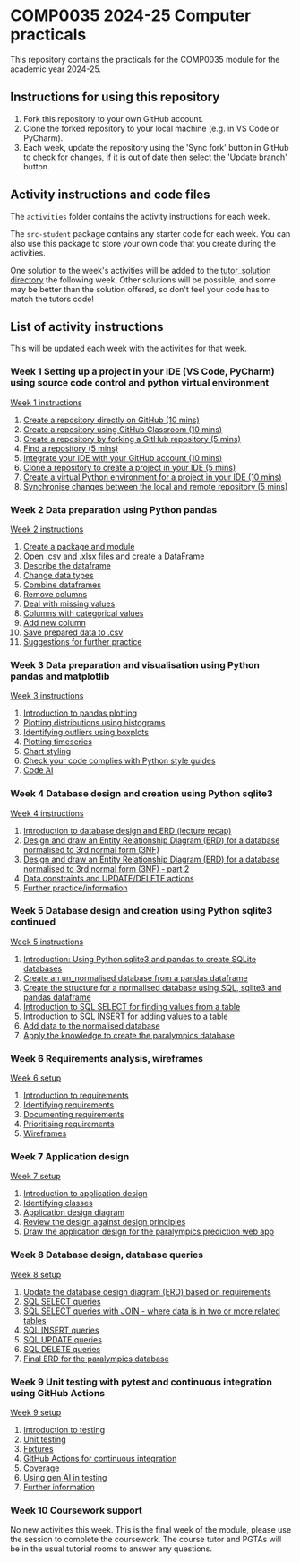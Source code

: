 # COMP0035 2024-25 Computer practicals

This repository contains the practicals for the COMP0035 module for the academic year 2024-25.

## Instructions for using this repository

1. Fork this repository to your own GitHub account.
2. Clone the forked repository to your local machine (e.g. in VS Code or PyCharm).
3. Each week, update the repository using the 'Sync fork' button in GitHub to check for changes, if it is out of date
   then select the 'Update branch' button.

## Activity instructions and code files

The `activities` folder contains the activity instructions for each week.

The `src-student` package contains any starter code for each week. You can also use this package to store your own code
that you create during the activities.

One solution to the week's activities will be added to the [tutor_solution directory](src/tutorialpkg/tutor_solution)
the following week. Other solutions will be possible, and some may be better than the solution offered, so don't feel
your code has to match the tutors code!

## List of activity instructions

This will be updated each week with the activities for that week.

### Week 1 Setting up a project in your IDE (VS Code, PyCharm) using source code control and python virtual environment
[Week 1 instructions](activities/week1/1-0-instructions.md)
1. [Create a repository directly on GitHub (10 mins)](activities/week1/1-1-create-repository-github.md)
2. [Create a repository using GitHub Classroom (10 mins)](activities/week1/1-2-create-repository-github-classroom.md)
3. [Create a repository by forking a GitHub repository (5 mins)](activities/week1/1-3-create-repository-fork.md)
4. [Find a repository (5 mins)](activities/week1/1-4-find-repository.md)
5. [Integrate your IDE with your GitHub account (10 mins)](activities/week1/1-5-integrate-IDE-github.md)
6. [Clone a repository to create a project in your IDE (5 mins)](activities/week1/1-6-clone-repository.md)
7. [Create a virtual Python environment for a project in your IDE (10 mins)](activities/week1/1-7-create-virtual-environment.md)
8. [Synchronise changes between the local and remote repository (5 mins)](activities/week1/1-8-synch-changes.md)

### Week 2 Data preparation using Python pandas
[Week 2 instructions](activities/week2/2-0-instructions.md)
1. [Create a package and module](activities/week2/2-01-python-structure)
2. [Open .csv and .xlsx files and create a DataFrame](activities/week2/2-02-pandas-open)
3. [Describe the dataframe](activities/week2/2-03-pandas-describe)
4. [Change data types](activities/week2/2-04-pandas-datatypes)
5. [Combine dataframes](activities/week2/2-05-pandas-joining-dataframes)
6. [Remove columns](activities/week2/2-06-pandas-removing-columns)
7. [Deal with missing values](activities/week2/2-07-pandas-missing-values)
8. [Columns with categorical values](activities/week2/2-08-pandas-categorical-data)
9. [Add new column](activities/week2/2-09-pandas-new-column)
10. [Save prepared data to .csv](activities/week2/2-10-save-df-to-file.md)
11. [Suggestions for further practice](activities/week2/2-11-further-practice)

### Week 3 Data preparation and visualisation using Python pandas and matplotlib
[Week 3 instructions](activities/week3/3-0-instructions.md)
1. [Introduction to pandas plotting](activities/week3/3-1-plot-overview)
2. [Plotting distributions using histograms](activities/week3/3-2-distribution)
3. [Identifying outliers using boxplots](activities/week3/3-3-outliers.md)
4. [Plotting timeseries](activities/week3/3-4-timeseries.md)
5. [Chart styling](activities/week3/3-5-chart-styling.md)
6. [Check your code complies with Python style guides](activities/week3/3-6-lint)
7. [Code AI](activities/week3/3-7-aitools.md)

### Week 4 Database design and creation using Python sqlite3
[Week 4 instructions](activities/week4/4-0-instructions.md)
1. [Introduction to database design and ERD (lecture recap)](activities/week4/4-1-database-design.md)
2. [Design and draw an Entity Relationship Diagram (ERD) for a database normalised to 3rd normal form (3NF)](activities/week4/4-2-ERD.md)
3. [Design and draw an Entity Relationship Diagram (ERD) for a database normalised to 3rd normal form (3NF) - part 2](activities/week4/4-3-ERD-part2.md)
4. [Data constraints and UPDATE/DELETE actions](activities/week4/4-4-constraints.md)
5. [Further practice/information](activities/week4/4-5-further-practice.md)

### Week 5 Database design and creation using Python sqlite3 continued
[Week 5 instructions](activities/week5/5-0-instructions.md)
1. [Introduction: Using Python sqlite3 and pandas to create SQLite databases](activities/week5/5-1-introduction.md)
2. [Create an un_normalised database from a pandas dataframe](activities/week5/5-2-create-studentdb-unnormalised.md)
3. [Create the structure for a normalised database using SQL, sqlite3 and pandas dataframe](activities/week5/5-3-studentdb-normalised-structure.md)
4. [Introduction to SQL SELECT for finding values from a table](activities/week5/5-4-select-query.md)
5. [Introduction to SQL INSERT for adding values to a table](activities/week5/5-5-insert-query.md)
6. [Add data to the normalised database](activities/week5/5-6-studentdb-normalised-add-data.md)
7. [Apply the knowledge to create the paralympics database](activities/week5/5-7-create-paralympics-db.md)

### Week 6 Requirements analysis, wireframes

[Week 6 setup](activities/week6/6-0-instructions.md)
1. [Introduction to requirements](activities/week6/6-1-introduction.md)
2. [Identifying requirements](activities/week6/6-2-identify-requirements.md)
3. [Documenting requirements](activities/week6/6-3-document-requirements.md)
4. [Prioritising requirements](activities/week6/6-4-prioritise-requirements.md)
5. [Wireframes](activities/week6/6-5-wireframes.md)

### Week 7 Application design
[Week 7 setup](activities/week7/7-0-instructions.md)
1. [Introduction to application design](activities/week7/7-1-introduction.md)
2. [Identifying classes](activities/week7/7-2-identify-classes.md)
3. [Application design diagram](activities/week7/7-3-draw-design.md)
4. [Review the design against design principles](activities/week7/7-4-review-design.md)
5. [Draw the application design for the paralympics prediction web app](activities/week7/7-5-design-medals.md)

### Week 8 Database design, database queries
[Week 8 setup](activities/week8/8-0-instructions.md)
1. [Update the database design diagram (ERD) based on requirements](activities/week8/8-1-update-erd.md)
2. [SQL SELECT queries](activities/week8/8-2-select.md)
3. [SQL SELECT queries with JOIN - where data is in two or more related tables](activities/week8/8-3-join.md)
4. [SQL INSERT queries](activities/week8/8-4-insert.md)
5. [SQL UPDATE queries](activities/week8/8-5-update.md)
6. [SQL DELETE queries](activities/week8/8-6-delete.md)
7. [Final ERD for the paralympics database](activities/week8/8-7-erd-paralympics-final.md)

### Week 9 Unit testing with pytest and continuous integration using GitHub Actions
[Week 9 setup](activities/week9/9-0-instructions.md)
1. [Introduction to testing](activities/week9/9-1-introduction.md)
2. [Unit testing](activities/week9/9-2-unit-testing.md)
3. [Fixtures](activities/week9/9-3-fixtures.md)
4. [GitHub Actions for continuous integration](activities/week9/9-4-ci-github.md)
5. [Coverage](activities/week9/9-5-coverage.md)
6. [Using gen AI in testing](activities/week9/9-6-ai-testing.md)
7. [Further information](activities/week9/9-7-further.md)

### Week 10 Coursework support

No new activities this week. This is the final week of the module, please use the session to complete the coursework.
The course tutor and PGTAs will be in the usual tutorial rooms to answer any questions.